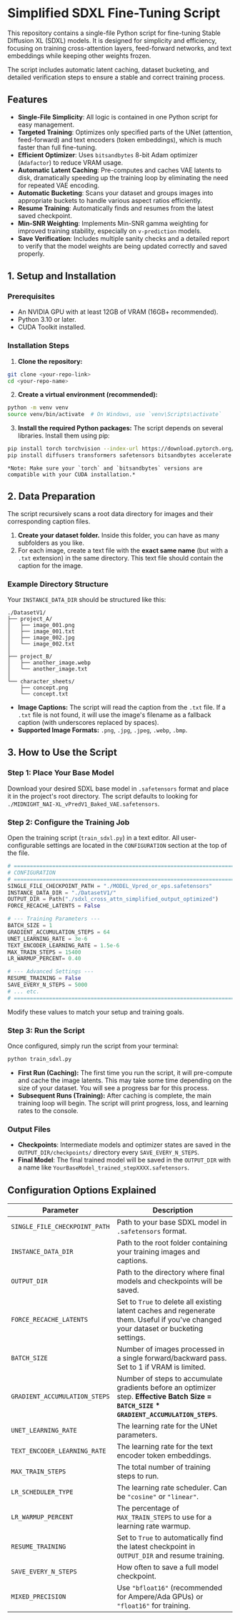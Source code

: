 # Simplified SDXL Fine-Tuning Script

This repository contains a single-file Python script for fine-tuning Stable Diffusion XL (SDXL) models. It is designed for simplicity and efficiency, focusing on training cross-attention layers, feed-forward networks, and text embeddings while keeping other weights frozen.

The script includes automatic latent caching, dataset bucketing, and detailed verification steps to ensure a stable and correct training process.

## Features

-   **Single-File Simplicity**: All logic is contained in one Python script for easy management.
-   **Targeted Training**: Optimizes only specified parts of the UNet (attention, feed-forward) and text encoders (token embeddings), which is much faster than full fine-tuning.
-   **Efficient Optimizer**: Uses `bitsandbytes` 8-bit Adam optimizer (`Adafactor`) to reduce VRAM usage.
-   **Automatic Latent Caching**: Pre-computes and caches VAE latents to disk, dramatically speeding up the training loop by eliminating the need for repeated VAE encoding.
-   **Automatic Bucketing**: Scans your dataset and groups images into appropriate buckets to handle various aspect ratios efficiently.
-   **Resume Training**: Automatically finds and resumes from the latest saved checkpoint.
-   **Min-SNR Weighting**: Implements Min-SNR gamma weighting for improved training stability, especially on `v-prediction` models.
-   **Save Verification**: Includes multiple sanity checks and a detailed report to verify that the model weights are being updated correctly and saved properly.

## 1. Setup and Installation

### Prerequisites
-   An NVIDIA GPU with at least 12GB of VRAM (16GB+ recommended).
-   Python 3.10 or later.
-   CUDA Toolkit installed.

### Installation Steps
1.  **Clone the repository:**
```bash
git clone <your-repo-link>
cd <your-repo-name>
```

2.  **Create a virtual environment (recommended):**
```bash
python -m venv venv
source venv/bin/activate  # On Windows, use `venv\Scripts\activate`
```

3.  **Install the required Python packages:**
    The script depends on several libraries. Install them using pip:
```bash
pip install torch torchvision --index-url https://download.pytorch.org/whl/cu118
pip install diffusers transformers safetensors bitsandbytes accelerate tqdm
```
    *Note: Make sure your `torch` and `bitsandbytes` versions are compatible with your CUDA installation.*

## 2. Data Preparation

The script recursively scans a root data directory for images and their corresponding caption files.

1.  **Create your dataset folder.** Inside this folder, you can have as many subfolders as you like.
2.  For each image, create a text file with the **exact same name** (but with a `.txt` extension) in the same directory. This text file should contain the caption for the image.

### Example Directory Structure

Your `INSTANCE_DATA_DIR` should be structured like this:

```
./DatasetV1/
├── project_A/
│   ├── image_001.png
│   ├── image_001.txt
│   ├── image_002.jpg
│   └── image_002.txt
│
├── project_B/
│   ├── another_image.webp
│   └── another_image.txt
│
└── character_sheets/
    ├── concept.png
    └── concept.txt
```
-   **Image Captions:** The script will read the caption from the `.txt` file. If a `.txt` file is not found, it will use the image's filename as a fallback caption (with underscores replaced by spaces).
-   **Supported Image Formats:** `.png`, `.jpg`, `.jpeg`, `.webp`, `.bmp`.

## 3. How to Use the Script

### Step 1: Place Your Base Model

Download your desired SDXL base model in `.safetensors` format and place it in the project's root directory. The script defaults to looking for `./MIDNIGHT_NAI-XL_vPredV1_Baked_VAE.safetensors`.

### Step 2: Configure the Training Job

Open the training script (`train_sdxl.py`) in a text editor. All user-configurable settings are located in the `CONFIGURATION` section at the top of the file.

```python
# ====================================================================================
# CONFIGURATION
# ====================================================================================
SINGLE_FILE_CHECKPOINT_PATH = "./MODEL_Vpred_or_eps.safetensors"
INSTANCE_DATA_DIR = "./DatasetV1/"
OUTPUT_DIR = Path("./sdxl_cross_attn_simplified_output_optimized")
FORCE_RECACHE_LATENTS = False

# --- Training Parameters ---
BATCH_SIZE = 1
GRADIENT_ACCUMULATION_STEPS = 64
UNET_LEARNING_RATE = 3e-6
TEXT_ENCODER_LEARNING_RATE = 1.5e-6
MAX_TRAIN_STEPS = 15400
LR_WARMUP_PERCENT= 0.40

# --- Advanced Settings ---
RESUME_TRAINING = False
SAVE_EVERY_N_STEPS = 5000
# ... etc.
# ====================================================================================
```

Modify these values to match your setup and training goals.

### Step 3: Run the Script

Once configured, simply run the script from your terminal:

```bash
python train_sdxl.py
```

-   **First Run (Caching):** The first time you run the script, it will pre-compute and cache the image latents. This may take some time depending on the size of your dataset. You will see a progress bar for this process.
-   **Subsequent Runs (Training):** After caching is complete, the main training loop will begin. The script will print progress, loss, and learning rates to the console.

### Output Files

-   **Checkpoints**: Intermediate models and optimizer states are saved in the `OUTPUT_DIR/checkpoints/` directory every `SAVE_EVERY_N_STEPS`.
-   **Final Model**: The final trained model will be saved in the `OUTPUT_DIR` with a name like `YourBaseModel_trained_stepXXXX.safetensors`.

## Configuration Options Explained

| Parameter                       | Description                                                                                                                              |
| ------------------------------- | ---------------------------------------------------------------------------------------------------------------------------------------- |
| `SINGLE_FILE_CHECKPOINT_PATH`   | Path to your base SDXL model in `.safetensors` format.                                                                                   |
| `INSTANCE_DATA_DIR`             | Path to the root folder containing your training images and captions.                                                                    |
| `OUTPUT_DIR`                    | Path to the directory where final models and checkpoints will be saved.                                                                  |
| `FORCE_RECACHE_LATENTS`         | Set to `True` to delete all existing latent caches and regenerate them. Useful if you've changed your dataset or bucketing settings.      |
| `BATCH_SIZE`                    | Number of images processed in a single forward/backward pass. Set to 1 if VRAM is limited.                                               |
| `GRADIENT_ACCUMULATION_STEPS`   | Number of steps to accumulate gradients before an optimizer step. **Effective Batch Size = `BATCH_SIZE` * `GRADIENT_ACCUMULATION_STEPS`**. |
| `UNET_LEARNING_RATE`            | The learning rate for the UNet parameters.                                                                                               |
| `TEXT_ENCODER_LEARNING_RATE`    | The learning rate for the text encoder token embeddings.                                                                                 |
| `MAX_TRAIN_STEPS`               | The total number of training steps to run.                                                                                               |
| `LR_SCHEDULER_TYPE`             | The learning rate scheduler. Can be `"cosine"` or `"linear"`.                                                                            |
| `LR_WARMUP_PERCENT`             | The percentage of `MAX_TRAIN_STEPS` to use for a learning rate warmup.                                                                   |
| `RESUME_TRAINING`               | Set to `True` to automatically find the latest checkpoint in `OUTPUT_DIR` and resume training.                                            |
| `SAVE_EVERY_N_STEPS`            | How often to save a full model checkpoint.                                                                                               |
| `MIXED_PRECISION`               | Use `"bfloat16"` (recommended for Ampere/Ada GPUs) or `"float16"` for training.                                                          |

